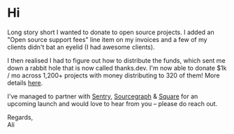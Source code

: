 # Hi

Long story short I wanted to donate to open source projects. I added an "Open source support fees" line item on my invoices and a few of my clients didn't bat an eyelid (I had awesome clients). 

I then realised I had to figure out how to distribute the funds, which sent me down a rabbit hole that is now called thanks.dev. I'm now able to donate $1k / mo across 1,200+ projects with money distributing to 320 of them! More details [here](https://thanks.dev/why).

I've managed to partner with [Sentry](https://thanks.dev/p/gh/getsentry), [Sourcegraph](https://thanks.dev/p/gh/sourcegraph) & [Square](https://thanks.dev/p/gh/cashapp) for an upcoming launch and would love to hear from you – please do reach out.

Regards,  
Ali
